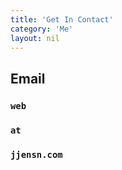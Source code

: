 ```yaml
---
title: 'Get In Contact'
category: 'Me'
layout: nil
---
```


## Email
### ```web```
### ```at```
### ```jjensn.com```